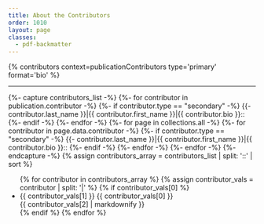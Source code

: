 ```yaml
---
title: About the Contributors
order: 1010
layout: page
classes: 
  - pdf-backmatter
---
```


{% contributors context=publicationContributors type='primary' format='bio' %}

---

{%- capture contributors_list -%}
{%- for contributor in publication.contributor -%}
{%- if contributor.type == "secondary" -%}
{{- contributor.last_name }}|{{ contributor.first_name }}|{{ contributor.bio }}::
{%- endif -%}
{%- endfor -%}
{%- for page in collections.all -%}
{%- for contributor in page.data.contributor -%}
{%- if contributor.type == "secondary" -%}
{{- contributor.last_name }}|{{ contributor.first_name }}|{{ contributor.bio }}::
{%- endif -%}
{%- endfor -%}
{%- endfor -%}
{%- endcapture -%}
{% assign contributors_array = contributors_list | split: '::' | sort %}

<ul class="quire-contributors-list bio align-left">
{% for contributor in contributors_array %}
  {% assign contributor_vals = contributor | split: '|' %}
  {% if contributor_vals[0] %}
  <li class="quire-contributor" id="{{ contributor_vals[1] | downcase }}-{{ contributor_vals[0] | downcase }}">
  <div class="title is-5">
  <span class="quire-contributor__name">{{ contributor_vals[1] }} {{ contributor_vals[0] }}</span>
  </div>
  <div class="media">
  <div class="quire-contributor__details media-content">
  <div class="quire-contributor__bio">{{ contributor_vals[2] | markdownify }}</div>
  </div>
  </div>
  </li>
  {% endif %}
{% endfor %}
</ul>

<!-- The Liquid logic for the creation of the contributors_array above comes from: https://www.codeshopify.com/blog_posts/building-arrays-with-liquid-in-shopify -->
